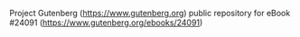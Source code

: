 Project Gutenberg (https://www.gutenberg.org) public repository for eBook #24091 (https://www.gutenberg.org/ebooks/24091)
